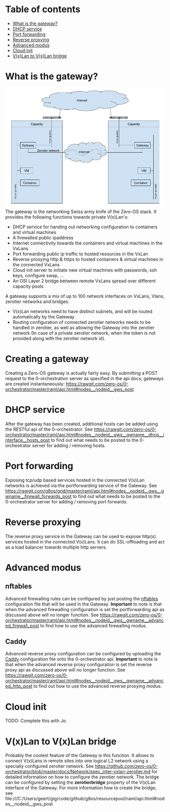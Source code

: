 # Table of contents
- [What is the gateway?](#what-is-the-gateway)
- [DHCP service](#dhcp-service)
- [Port forwarding](#port-forwarding)
- [Reverse proxying](#reverse-proxying)
- [Advanced modus](#advanced-modus)
- [Cloud init](#cloud-init)
- [V(x)Lan to V(x)Lan bridge](#vxlan-to-vxlan-bridge)

# What is the gateway?
![gateway](gateway.png)
The gateway is the networking Swiss army knife of the Zero-OS stack. It provides the following functions towards private V(x)Lan's:
- DHCP service for handing out networking configuration to containers and virtual machines
- A firewalled public ipaddress
- Internet connectivity towards the containers and virtual machines in the VxLans
- Port forwarding public ip traffic to hosted resources in the VxLan
- Reverse proxying http & https to hosted containers & virtual machines in the connected VxLans
- Cloud init server to initiate new virtual machines with passwords, ssh keys, configure swap, ...
- An OSI Layer 2 bridge between remote VxLans spread over different capacity pools

A gateway supports a mix of up to 100 network interfaces on VxLans, Vlans, zerotier networks and bridges.
- V(x)Lan networks need to have distinct subnets, and will be routed automatically by the Gateway.
- Routing configuration of connected zerotier networks needs to be handled in zerotier, as well as allowing the Gateway into the zerotier network (In case of a private zerotier network, when the token is not provided along with the zerotier network id).

# Creating a gateway
Creating a Zero-OS gateway is actually fairly easy. By submitting a POST request to the 0-orchestration server as specified in the api docs, gateways are created instantaneously:
https://rawgit.com/zero-os/0-orchestrator/master/raml/api.html#nodes__nodeid__gws_post

# DHCP service
After the gateway has been created, additional hosts can be added using the RESTful api of the 0-orchestrator. See https://rawgit.com/zero-os/0-orchestrator/master/raml/api.html#nodes__nodeid__gws__gwname__dhcp__interface__hosts_post to find out what needs to be posted to the 0-orchestrator server for adding / removing hosts.

# Port forwarding
Exposing tcp/udp based services hosted in the connected V(x)Lan networks is achieved via the portforwarding service of the Gateway. See https://rawgit.com/g8os/grid/master/raml/api.html#nodes__nodeid__gws__gwname__firewall_forwards_post to find out what needs to be posted to the 0-orchestrator server for adding / removing port forwards.

# Reverse proxying
The reverse proxy service in the Gateway can be used to expose http(s) services hosted in the connected V(x)Lans. It can do SSL-offloading and act as a load balancer towards multiple http servers.

# Advanced modus

## nftables
Advanced firewalling rules can be configured by just posting the [nftables](https://en.wikipedia.org/wiki/Nftables) configuration file that will be used in the Gateway. **Important** to note is that when the advanced firewalling configuration is set the portforwarding api as discussed above will no longer function. See https://rawgit.com/zero-os/0-orchestrator/master/raml/api.html#nodes__nodeid__gws__gwname__advanced_firewall_post to find how to use the advanced firewalling modus.

## Caddy
Advanced reverse proxy configuration can be configured by uploading the [Caddy](https://caddyserver.com/) configuration file onto the 0-orchestrator api. **Important** to note is that when the advanced reverse proxy configuration is set the reverse proxy api as discussed above will no longer function. See https://rawgit.com/zero-os/0-orchestrator/master/raml/api.html#nodes__nodeid__gws__gwname__advanced_http_post to find out how to use the advanced reverse proxying modus.

# Cloud init
TODO: Complete this with Jo.

# V(x)Lan to V(x)Lan bridge
Probably the coolest feature of the Gateway is this function. It allows to connect V(x)Lans in remote sites into one logical L2 network using a specially configured zerotier network. See https://github.com/zero-os/0-orchestrator/blob/master/docs/Network/spec_inter-vxlan-zerotier.md for detailed information on how to configure the zerotier network.
The bridge can be configured by setting the **zerotierbridge** property of the V(x)Lan interface of the Gateway. For more information how to create the bridge, see file:///C:/Users/geert/gig/code/github/g8os/resourcepool/raml/api.html#nodes__nodeid__gws_post
